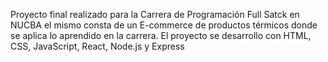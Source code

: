 Proyecto final realizado para la Carrera de Programación Full Satck en NUCBA
el mismo consta de un E-commerce de productos térmicos donde se aplica lo aprendido en la carrera.
El proyecto se desarrollo con HTML, CSS, JavaScript, React, Node.js y Express
